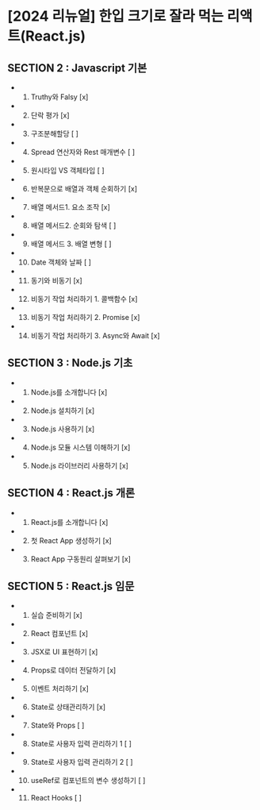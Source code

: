 # [2024 리뉴얼] 한입 크기로 잘라 먹는 리액트(React.js)

## SECTION 2 : Javascript 기본
- 1. Truthy와 Falsy [x]
- 2. 단락 평가 [x]
- 3. 구조분해할당 [ ]
- 4. Spread 연산자와 Rest 매개변수 [ ]
- 5. 원시타입 VS 객체타입 [ ]
- 6. 반복문으로 배열과 객체 순회하기 [x]
- 7. 배열 메서드1. 요소 조작 [x]
- 8. 배열 메서드2. 순회와 탐색 [ ]
- 9. 배열 메서드 3. 배열 변형 [ ]
- 10. Date 객체와 날짜 [ ]
- 11. 동기와 비동기 [x]
- 12. 비동기 작업 처리하기 1. 콜백함수 [x]
- 13. 비동기 작업 처리하기 2. Promise [x]
- 14. 비동기 작업 처리하기 3. Async와 Await [x]

## SECTION 3 : Node.js 기초
- 1. Node.js를 소개합니다 [x]
- 2. Node.js 설치하기 [x]
- 3. Node.js 사용하기 [x]
- 4. Node.js 모듈 시스템 이해하기 [x]
- 5. Node.js 라이브러리 사용하기 [x]

## SECTION 4 : React.js 개론
- 1. React.js를 소개합니다 [x]
- 2. 첫 React App 생성하기 [x]
- 3. React App 구동원리 살펴보기 [x]

## SECTION 5 : React.js 임문
- 1. 실습 준비하기 [x]
- 2. React 컴포넌트 [x]
- 3. JSX로 UI 표현하기 [x]
- 4. Props로 데이터 전달하기 [x]
- 5. 이벤트 처리하기 [x]
- 6. State로 상태관리하기 [x]
- 7. State와 Props [ ]
- 8. State로 사용자 입력 관리하기 1 [ ]
- 9. State로 사용자 입력 관리하기 2 [ ]
- 10. useRef로 컴포넌트의 변수 생성하기 [ ]
- 11. React Hooks [ ]
